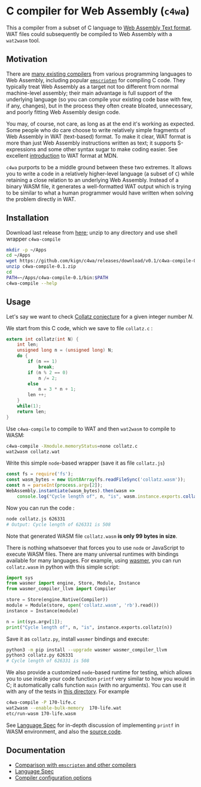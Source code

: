 # C compiler for Web Assembly (`c4wa`)

This a compiler from a subset of C language to
[Web Assembly Text format](https://developer.mozilla.org/en-US/docs/WebAssembly/Understanding_the_text_format).
WAT files could subsequently be compiled to Web Assembly with a `wat2wasm` tool.

## Motivation

There are [many existing compilers](https://github.com/appcypher/awesome-wasm-langs)
from various programming languages to Web Assembly, including popular
[`emscripten`](https://github.com/emscripten-core/emscripten) for compiling C code. They typically treat
Web Assembly as a target not too different from normal machine-level assembly; their main advantage is
full support of the underlying language (so you can compile your existing code base with few, if any, changes),
but in the process they often create bloated, unnecessary, and poorly fitting Web Assembly design code.

You may, of course, not care, as long as at the end it's working as expected. Some people who do care
choose to write relatively simple fragments of Web Assembly in WAT (text-based) format. To make it clear,
WAT format is more than just Web Assembly instructions written as text; it supports S-expressions and
some other syntax sugar to make coding easier. 
See excellent [introduction](https://developer.mozilla.org/en-US/docs/WebAssembly/Understanding_the_text_format) 
to WAT format at MDN. 

`c4wa` purports to be a middle ground between these two extremes. It allows you to write a code in a 
relatively higher-level language (a subset of `C`) while retaining a close relation to an underlying
Web Assembly. Instead of a binary WASM file, it generates a well-formatted WAT output 
which is trying to be similar to what a human programmer would have written when solving the problem directly in WAT.

## Installation

Download last release from [here](https://github.com/kign/c4wa/releases/); unzip to any directory
and use shell wrapper `c4wa-compile` 

```bash
mkdir -p ~/Apps
cd ~/Apps
wget https://github.com/kign/c4wa/releases/download/v0.1/c4wa-compile-0.1.zip
unzip c4wa-compile-0.1.zip
cd
PATH=~/Apps/c4wa-compile-0.1/bin:$PATH
c4wa-compile --help
```

## Usage

Let's say we want to check [Collatz conjecture](https://en.wikipedia.org/wiki/Collatz_conjecture) for a 
given integer number _N_.

We start from this C code, which we save to file `collatz.c` :

```c
extern int collatz(int N) {
    int len;
    unsigned long n = (unsigned long) N;
    do {
        if (n == 1)
            break;
        if (n % 2 == 0)
            n /= 2;
        else
            n = 3 * n + 1;
        len ++;
    }
    while(1);
    return len;
}
```

Use `c4wa-compile` to compile to WAT and then `wat2wasm` to compile to WASM:

```bash
c4wa-compile -Xmodule.memoryStatus=none collatz.c
wat2wasm collatz.wat
```

Write this simple `node`-based wrapper (save it as file `collatz.js`)

```javascript
const fs = require('fs');
const wasm_bytes = new Uint8Array(fs.readFileSync('collatz.wasm'));
const n = parseInt(process.argv[2]);
WebAssembly.instantiate(wasm_bytes).then(wasm =>
    console.log("Cycle length of", n, "is", wasm.instance.exports.collatz (n)))
```

Now you can run the code :

```bash
node collatz.js 626331
# Output: Cycle length of 626331 is 508
```

Note that generated WASM file `collatz.wasm` **is only 99 bytes in size**.

There is nothing whatsoever that forces you to use `node` or JavaScript to execute WASM files.
There are many universal runtimes with bindings available for many languages. For example, 
using [wasmer](https://wasmer.io/), you can run `collatz.wasm` in python with this simple
script:

```python
import sys
from wasmer import engine, Store, Module, Instance
from wasmer_compiler_llvm import Compiler

store = Store(engine.Native(Compiler))
module = Module(store, open('collatz.wasm', 'rb').read())
instance = Instance(module)

n = int(sys.argv[1]);
print("Cycle length of", n, "is", instance.exports.collatz(n))
```

Save it as `collatz.py`, install `wasmer` bindings and execute:

```bash
python3 -m pip install --upgrade wasmer wasmer_compiler_llvm
python3 collatz.py 626331
# Cycle length of 626331 is 508
```

We also provide a customized `node`-based runtime for testing, which allows you to use inside your code
function `printf` very similar to how you would in C; it automatically calls function `main` (with no arguments).
You can use it with any of the tests in [this directory](https://github.com/kign/c4wa/tree/master/src/test/resources/c). 
For example

```bash
c4wa-compile -P 170-life.c
wat2wasm --enable-bulk-memory  170-life.wat
etc/run-wasm 170-life.wasm
```

See [Language Spec](https://github.com/kign/c4wa/blob/master/etc/doc/language.md) 
for in-depth discussion of implementing `printf` in WASM environment, 
and also the [source code](https://github.com/kign/c4wa/blob/master/etc/wasm-printf.js).

## Documentation

 * [Comparison with `emscripten` and other compilers](https://github.com/kign/c4wa/blob/master/etc/doc/comparison.md)
 * [Language Spec](https://github.com/kign/c4wa/blob/master/etc/doc/language.md)
 * [Compiler configuration options](https://github.com/kign/c4wa/blob/master/etc/doc/properties.md)